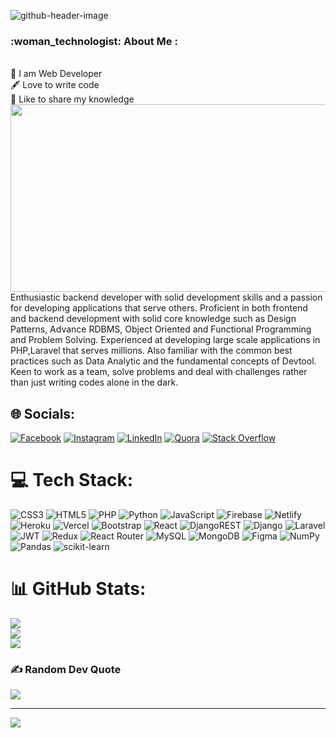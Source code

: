 ![github-header-image](https://user-images.githubusercontent.com/59823440/218288756-03cccb9b-1586-4c57-8cbc-b96939af5bfc.png)
<h3>:woman_technologist: About Me :</h3> <br>
👑 I am Web Developer<br>🖋 Love to write code<br>🎤 Like to share my knowledge<br>
 
<div align="center">
<div  align="left" align="center">
  <img src="https://user-images.githubusercontent.com/56535991/121919004-354b3400-cd54-11eb-968b-5c5c3af89598.gif" width="600" height="300"/>
</div>
 <div  align="left" >
Enthusiastic backend developer with solid development skills and a passion for developing applications that serve others. Proficient in both frontend and backend development with solid core knowledge such as Design Patterns, Advance RDBMS, Object Oriented and Functional Programming and Problem Solving. Experienced at developing large scale applications in PHP,Laravel that serves millions. Also familiar with the common best practices such as Data Analytic and the fundamental concepts of Devtool. Keen to work as a team, solve problems and deal with challenges rather than just writing codes alone in the dark.
</div>
</div>
 
## 🌐 Socials:
[![Facebook](https://img.shields.io/badge/Facebook-%231877F2.svg?logo=Facebook&logoColor=white)](https://facebook.com/meharaz.TME.5) [![Instagram](https://img.shields.io/badge/Instagram-%23E4405F.svg?logo=Instagram&logoColor=white)](https://instagram.com/meharaz_hossain07) [![LinkedIn](https://img.shields.io/badge/LinkedIn-%230077B5.svg?logo=linkedin&logoColor=white)](https://linkedin.com/in/meharaz-hossain-aa1434245) [![Quora](https://img.shields.io/badge/Quora-%23B92B27.svg?logo=Quora&logoColor=white)](https://quora.com/profile/Meharaz05-Rony) [![Stack Overflow](https://img.shields.io/badge/-Stackoverflow-FE7A16?logo=stack-overflow&logoColor=white)](https://stackoverflow.com/users/20131265) 

# 💻 Tech Stack:
![CSS3](https://img.shields.io/badge/css3-%231572B6.svg?style=for-the-badge&logo=css3&logoColor=white) ![HTML5](https://img.shields.io/badge/html5-%23E34F26.svg?style=for-the-badge&logo=html5&logoColor=white) ![PHP](https://img.shields.io/badge/php-%23777BB4.svg?style=for-the-badge&logo=php&logoColor=white) ![Python](https://img.shields.io/badge/python-3670A0?style=for-the-badge&logo=python&logoColor=ffdd54) ![JavaScript](https://img.shields.io/badge/javascript-%23323330.svg?style=for-the-badge&logo=javascript&logoColor=%23F7DF1E) ![Firebase](https://img.shields.io/badge/firebase-%23039BE5.svg?style=for-the-badge&logo=firebase) ![Netlify](https://img.shields.io/badge/netlify-%23000000.svg?style=for-the-badge&logo=netlify&logoColor=#00C7B7) ![Heroku](https://img.shields.io/badge/heroku-%23430098.svg?style=for-the-badge&logo=heroku&logoColor=white) ![Vercel](https://img.shields.io/badge/vercel-%23000000.svg?style=for-the-badge&logo=vercel&logoColor=white) ![Bootstrap](https://img.shields.io/badge/bootstrap-%23563D7C.svg?style=for-the-badge&logo=bootstrap&logoColor=white) ![React](https://img.shields.io/badge/react-%2320232a.svg?style=for-the-badge&logo=react&logoColor=%2361DAFB) ![DjangoREST](https://img.shields.io/badge/DJANGO-REST-ff1709?style=for-the-badge&logo=django&logoColor=white&color=ff1709&labelColor=gray) ![Django](https://img.shields.io/badge/django-%23092E20.svg?style=for-the-badge&logo=django&logoColor=white) ![Laravel](https://img.shields.io/badge/laravel-%23FF2D20.svg?style=for-the-badge&logo=laravel&logoColor=white) ![JWT](https://img.shields.io/badge/JWT-black?style=for-the-badge&logo=JSON%20web%20tokens) ![Redux](https://img.shields.io/badge/redux-%23593d88.svg?style=for-the-badge&logo=redux&logoColor=white) ![React Router](https://img.shields.io/badge/React_Router-CA4245?style=for-the-badge&logo=react-router&logoColor=white) ![MySQL](https://img.shields.io/badge/mysql-%2300f.svg?style=for-the-badge&logo=mysql&logoColor=white) ![MongoDB](https://img.shields.io/badge/MongoDB-%234ea94b.svg?style=for-the-badge&logo=mongodb&logoColor=white) 	![Figma](https://img.shields.io/badge/figma-%23F24E1E.svg?style=for-the-badge&logo=figma&logoColor=white) ![NumPy](https://img.shields.io/badge/numpy-%23013243.svg?style=for-the-badge&logo=numpy&logoColor=white) ![Pandas](https://img.shields.io/badge/pandas-%23150458.svg?style=for-the-badge&logo=pandas&logoColor=white) ![scikit-learn](https://img.shields.io/badge/scikit--learn-%23F7931E.svg?style=for-the-badge&logo=scikit-learn&logoColor=white)
# 📊 GitHub Stats:
![](https://github-readme-stats.vercel.app/api?username=meharaz2020&theme=shades-of-purple&hide_border=false&include_all_commits=true&count_private=true)<br/>
![](https://github-readme-streak-stats.herokuapp.com/?user=meharaz2020&theme=shades-of-purple&hide_border=false)<br/>
![](https://github-readme-stats.vercel.app/api/top-langs/?username=meharaz2020&theme=shades-of-purple&hide_border=false&include_all_commits=true&count_private=true&layout=compact)

### ✍️ Random Dev Quote
![](https://quotes-github-readme.vercel.app/api?type=horizontal&theme=tokyonight)

---
[![](https://visitcount.itsvg.in/api?id=meharaz2020&icon=6&color=8)](https://visitcount.itsvg.in)

<!-- Proudly created with GPRM ( https://gprm.itsvg.in ) -->
